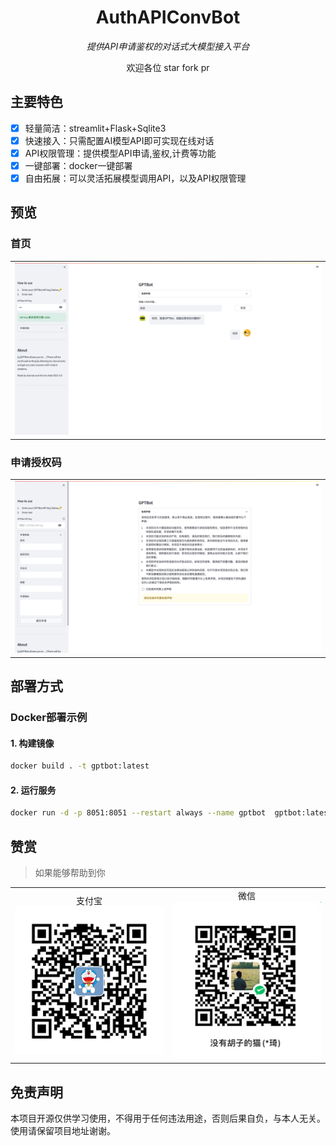 <div align="center">
<h1>AuthAPIConvBot</h1>
<p><em>提供API申请鉴权的对话式大模型接入平台</em></p>
<p>欢迎各位 star fork pr </p>
</div>

## 主要特色

- [x] 轻量简洁：streamlit+Flask+Sqlite3
- [x] 快速接入：只需配置AI模型API即可实现在线对话
- [x] API权限管理：提供模型API申请,鉴权,计费等功能
- [x] 一键部署：docker一键部署
- [x] 自由拓展：可以灵活拓展模型调用API，以及API权限管理

## 预览

### 首页

<table style="width: 100%">
<tr style="width: 100%;">
<td colspan="2" style="width: 100%;">
<img src="./imgs/img.png" alt="首页">
</td>
</tr>
</table>

### 申请授权码

<table style="width: 100%">
<tr style="width: 100%;">
<td colspan="2" style="width: 100%;">
<img src="./imgs/img_1.png" alt="申请授权码">
</td>
</tr>
</table>

## 部署方式

### Docker部署示例

#### 1. 构建镜像

```sh
docker build . -t gptbot:latest
```

#### 2. 运行服务

```sh
docker run -d -p 8051:8051 --restart always --name gptbot  gptbot:latest
```

## 赞赏
> 如果能够帮助到你
<table style="width: 100%">
<tr style="width: 100%;">
<td style="width: 30%;text-align: center;">
支付宝<br/>
<img src="./imgs/zfb.png" alt="支付宝">
</td>
<td style="width: 30%;text-align: center">
微信<br/>
<img src="./imgs/wx.png" alt="微信">
</td>
</tr>
</table>    

## 免责声明

本项目开源仅供学习使用，不得用于任何违法用途，否则后果自负，与本人无关。使用请保留项目地址谢谢。